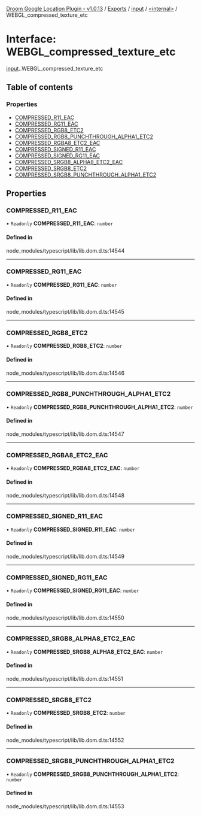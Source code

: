[Droom Google Location Plugin - v1.0.13](../README.md) / [Exports](../modules.md) / [input](../modules/input.md) / [<internal\>](../modules/input._internal_.md) / WEBGL\_compressed\_texture\_etc

# Interface: WEBGL\_compressed\_texture\_etc

[input](../modules/input.md).[<internal>](../modules/input._internal_.md).WEBGL_compressed_texture_etc

## Table of contents

### Properties

- [COMPRESSED\_R11\_EAC](input._internal_.WEBGL_compressed_texture_etc.md#compressed_r11_eac)
- [COMPRESSED\_RG11\_EAC](input._internal_.WEBGL_compressed_texture_etc.md#compressed_rg11_eac)
- [COMPRESSED\_RGB8\_ETC2](input._internal_.WEBGL_compressed_texture_etc.md#compressed_rgb8_etc2)
- [COMPRESSED\_RGB8\_PUNCHTHROUGH\_ALPHA1\_ETC2](input._internal_.WEBGL_compressed_texture_etc.md#compressed_rgb8_punchthrough_alpha1_etc2)
- [COMPRESSED\_RGBA8\_ETC2\_EAC](input._internal_.WEBGL_compressed_texture_etc.md#compressed_rgba8_etc2_eac)
- [COMPRESSED\_SIGNED\_R11\_EAC](input._internal_.WEBGL_compressed_texture_etc.md#compressed_signed_r11_eac)
- [COMPRESSED\_SIGNED\_RG11\_EAC](input._internal_.WEBGL_compressed_texture_etc.md#compressed_signed_rg11_eac)
- [COMPRESSED\_SRGB8\_ALPHA8\_ETC2\_EAC](input._internal_.WEBGL_compressed_texture_etc.md#compressed_srgb8_alpha8_etc2_eac)
- [COMPRESSED\_SRGB8\_ETC2](input._internal_.WEBGL_compressed_texture_etc.md#compressed_srgb8_etc2)
- [COMPRESSED\_SRGB8\_PUNCHTHROUGH\_ALPHA1\_ETC2](input._internal_.WEBGL_compressed_texture_etc.md#compressed_srgb8_punchthrough_alpha1_etc2)

## Properties

### COMPRESSED\_R11\_EAC

• `Readonly` **COMPRESSED\_R11\_EAC**: `number`

#### Defined in

node_modules/typescript/lib/lib.dom.d.ts:14544

___

### COMPRESSED\_RG11\_EAC

• `Readonly` **COMPRESSED\_RG11\_EAC**: `number`

#### Defined in

node_modules/typescript/lib/lib.dom.d.ts:14545

___

### COMPRESSED\_RGB8\_ETC2

• `Readonly` **COMPRESSED\_RGB8\_ETC2**: `number`

#### Defined in

node_modules/typescript/lib/lib.dom.d.ts:14546

___

### COMPRESSED\_RGB8\_PUNCHTHROUGH\_ALPHA1\_ETC2

• `Readonly` **COMPRESSED\_RGB8\_PUNCHTHROUGH\_ALPHA1\_ETC2**: `number`

#### Defined in

node_modules/typescript/lib/lib.dom.d.ts:14547

___

### COMPRESSED\_RGBA8\_ETC2\_EAC

• `Readonly` **COMPRESSED\_RGBA8\_ETC2\_EAC**: `number`

#### Defined in

node_modules/typescript/lib/lib.dom.d.ts:14548

___

### COMPRESSED\_SIGNED\_R11\_EAC

• `Readonly` **COMPRESSED\_SIGNED\_R11\_EAC**: `number`

#### Defined in

node_modules/typescript/lib/lib.dom.d.ts:14549

___

### COMPRESSED\_SIGNED\_RG11\_EAC

• `Readonly` **COMPRESSED\_SIGNED\_RG11\_EAC**: `number`

#### Defined in

node_modules/typescript/lib/lib.dom.d.ts:14550

___

### COMPRESSED\_SRGB8\_ALPHA8\_ETC2\_EAC

• `Readonly` **COMPRESSED\_SRGB8\_ALPHA8\_ETC2\_EAC**: `number`

#### Defined in

node_modules/typescript/lib/lib.dom.d.ts:14551

___

### COMPRESSED\_SRGB8\_ETC2

• `Readonly` **COMPRESSED\_SRGB8\_ETC2**: `number`

#### Defined in

node_modules/typescript/lib/lib.dom.d.ts:14552

___

### COMPRESSED\_SRGB8\_PUNCHTHROUGH\_ALPHA1\_ETC2

• `Readonly` **COMPRESSED\_SRGB8\_PUNCHTHROUGH\_ALPHA1\_ETC2**: `number`

#### Defined in

node_modules/typescript/lib/lib.dom.d.ts:14553
